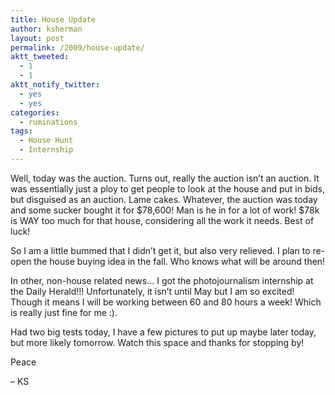 ```yaml
---
title: House Update
author: ksherman
layout: post
permalink: /2009/house-update/
aktt_tweeted:
  - 1
  - 1
aktt_notify_twitter:
  - yes
  - yes
categories:
  - ruminations
tags:
  - House Hunt
  - Internship
---
```

Well, today was the auction. Turns out, really the auction isn&#8217;t an auction. It was essentially just a ploy to get people to look at the house and put in bids, but disguised as an auction. Lame cakes. Whatever, the auction was today and some sucker bought it for $78,600! Man is he in for a lot of work! $78k is WAY too much for that house, considering all the work it needs. Best of luck!

So I am a little bummed that I didn&#8217;t get it, but also very relieved. I plan to re-open the house buying idea in the fall. Who knows what will be around then!

In other, non-house related news&#8230; I got the photojournalism internship at the Daily Herald!!! Unfortunately, it isn&#8217;t until May but I am so excited! Though it means I will be working between 60 and 80 hours a week! Which is really just fine for me :).

Had two big tests today, I have a few pictures to put up maybe later today, but more likely tomorrow. Watch this space and thanks for stopping by!

Peace

&#8211; KS